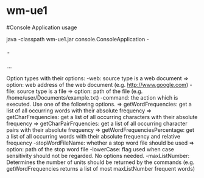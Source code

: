 # wm-ue1

#Console Application usage

java -classpath wm-ue1.jar console.ConsoleApplication -<option type> <option> -<option type> <option> ...

Option types with their options:
	-web: source type is a web document
		=> option: web address of the web document (e.g. http://www.google.com)
	-file: source type is a file
		=> option: path of the file (e.g. /home/user/Documents/example.txt)
	-command: the action which is executed. Use one of the following options.
		=> getWordFrequencies: get a list of all occurring words with their absolute frequency
		=> getCharFrequencies: get a list of all occurring characters with their absolute frequency
		=> getCharPairFrquencies: get a list of all occurring character pairs with their absolute frequency
		=> getWordFrequenciesPercentage: get a list of all occurring words with their absolute frequency and relative frequency
	-stopWordFileName: whether a stop word file should be used
	 => option: path of the stop word file
	 -lowerCase: flag used when case sensitivity should not be regarded. No options needed.
	 -maxListNumber: Determines the number of units should be returned by the commands (e.g. getWordFrequencies returns a list of most maxListNumber frequent words)


